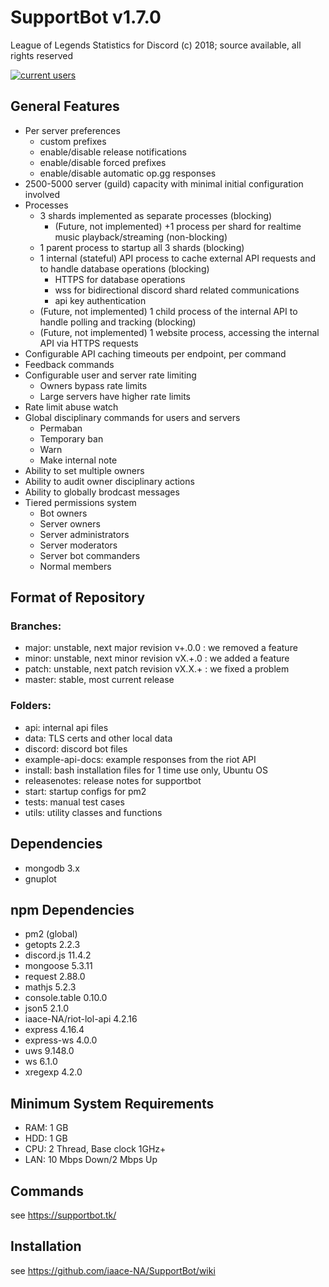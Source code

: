 # SupportBot v1.7.0
League of Legends Statistics for Discord
(c) 2018; source available, all rights reserved

<a href="https://discord.gg/MTqDXvB" target="_blank" rel="noopener"><img src="https://discordapp.com/api/guilds/384552678161645568/embed.png" alt="current users" /></a>
## General Features
- Per server preferences
  - custom prefixes
  - enable/disable release notifications
  - enable/disable forced prefixes
  - enable/disable automatic op.gg responses
- 2500-5000 server (guild) capacity with minimal initial configuration involved
- Processes
  - 3 shards implemented as separate processes (blocking)
    - (Future, not implemented) +1 process per shard for realtime music playback/streaming (non-blocking)
  - 1 parent process to startup all 3 shards (blocking)
  - 1 internal (stateful) API process to cache external API requests and to handle database operations (blocking)
    - HTTPS for database operations
    - wss for bidirectional discord shard related communications
    - api key authentication
  - (Future, not implemented) 1 child process of the internal API to handle polling and tracking (blocking)
  - (Future, not implemented) 1 website process, accessing the internal API via HTTPS requests
- Configurable API caching timeouts per endpoint, per command
- Feedback commands
- Configurable user and server rate limiting
  - Owners bypass rate limits
  - Large servers have higher rate limits
- Rate limit abuse watch
- Global disciplinary commands for users and servers
  - Permaban
  - Temporary ban
  - Warn
  - Make internal note
- Ability to set multiple owners
- Ability to audit owner disciplinary actions
- Ability to globally brodcast messages
- Tiered permissions system
  - Bot owners
  - Server owners
  - Server administrators
  - Server moderators
  - Server bot commanders
  - Normal members
## Format of Repository
### Branches:
- major: unstable, next major revision v+.0.0 : we removed a feature
- minor: unstable, next minor revision vX.+.0 : we added a feature
- patch: unstable, next patch revision vX.X.+ : we fixed a problem
- master: stable, most current release
### Folders:
- api: internal api files
- data: TLS certs and other local data
- discord: discord bot files
- example-api-docs: example responses from the riot API
- install: bash installation files for 1 time use only, Ubuntu OS
- releasenotes: release notes for supportbot
- start: startup configs for pm2
- tests: manual test cases
- utils: utility classes and functions


## Dependencies
- mongodb 3.x
- gnuplot
## npm Dependencies
- pm2 (global)
- getopts 2.2.3
- discord.js 11.4.2
- mongoose 5.3.11
- request 2.88.0
- mathjs 5.2.3
- console.table 0.10.0
- json5 2.1.0
- iaace-NA/riot-lol-api 4.2.16
- express 4.16.4
- express-ws 4.0.0
- uws 9.148.0
- ws 6.1.0
- xregexp 4.2.0
## Minimum System Requirements
- RAM: 1 GB
- HDD: 1 GB
- CPU: 2 Thread, Base clock 1GHz+
- LAN: 10 Mbps Down/2 Mbps Up
## Commands
see https://supportbot.tk/
## Installation
see https://github.com/iaace-NA/SupportBot/wiki
